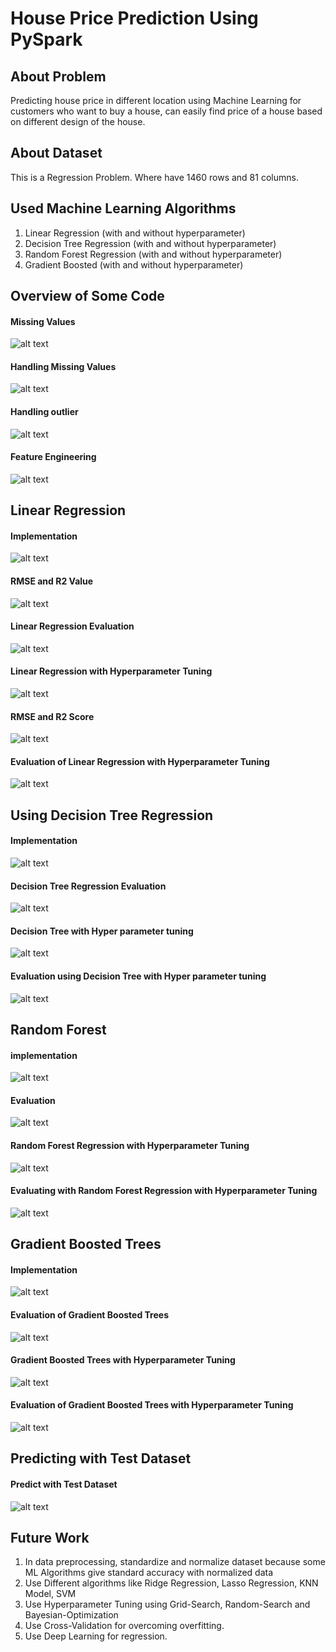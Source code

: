 # House Price Prediction Using PySpark

## About Problem 
Predicting house price in different location using Machine Learning for customers who want to buy a house, can easily find price of a house based on different design of the house. 

## About Dataset 
This is a Regression Problem. Where have 1460 rows and 81 columns. 



## Used Machine Learning Algorithms

1. Linear Regression (with and without hyperparameter)
2. Decision Tree Regression (with and without hyperparameter)
3. Random Forest Regression (with and without hyperparameter) 
4. Gradient Boosted (with and without hyperparameter) 



## Overview of Some Code 

#### Missing Values 
![alt text](https://github.com/hasan-moni-321/PySpark-Regression/blob/master/images/1.png)

#### Handling Missing Values 
![alt text](https://github.com/hasan-moni-321/PySpark-Regression/blob/master/images/2.png)

#### Handling outlier
![alt text](https://github.com/hasan-moni-321/PySpark-Regression/blob/master/images/3.png)

#### Feature Engineering 
![alt text](https://github.com/hasan-moni-321/PySpark-Regression/blob/master/images/4.png)



## Linear Regression 

#### Implementation 
![alt text](https://github.com/hasan-moni-321/PySpark-Regression/blob/master/images/5.png)

#### RMSE and R2 Value  
![alt text](https://github.com/hasan-moni-321/PySpark-Regression/blob/master/images/6.png)

#### Linear Regression Evaluation 
![alt text](https://github.com/hasan-moni-321/PySpark-Regression/blob/master/images/7.png)

#### Linear Regression with Hyperparameter Tuning 
![alt text](https://github.com/hasan-moni-321/PySpark-Regression/blob/master/images/8.png)

#### RMSE and R2 Score  
![alt text](https://github.com/hasan-moni-321/PySpark-Regression/blob/master/images/9.png)

#### Evaluation of Linear Regression with Hyperparameter Tuning   
![alt text](https://github.com/hasan-moni-321/PySpark-Regression/blob/master/images/10.png)



## Using Decision Tree Regression 

#### Implementation  
![alt text](https://github.com/hasan-moni-321/PySpark-Regression/blob/master/images/11.png)

#### Decision Tree Regression Evaluation   
![alt text](https://github.com/hasan-moni-321/PySpark-Regression/blob/master/images/12.png)

#### Decision Tree with Hyper parameter tuning
![alt text](https://github.com/hasan-moni-321/PySpark-Regression/blob/master/images/13.png)

#### Evaluation using Decision Tree with Hyper parameter tuning
![alt text](https://github.com/hasan-moni-321/PySpark-Regression/blob/master/images/14.png)



## Random Forest 

#### implementation 
![alt text](https://github.com/hasan-moni-321/PySpark-Regression/blob/master/images/15.png)

#### Evaluation 
![alt text](https://github.com/hasan-moni-321/PySpark-Regression/blob/master/images/16.png)

#### Random Forest Regression with Hyperparameter Tuning 
![alt text](https://github.com/hasan-moni-321/PySpark-Regression/blob/master/images/17.png)

#### Evaluating with Random Forest Regression with Hyperparameter Tuning 
![alt text](https://github.com/hasan-moni-321/PySpark-Regression/blob/master/images/18.png)



## Gradient Boosted Trees

#### Implementation 
![alt text](https://github.com/hasan-moni-321/PySpark-Regression/blob/master/images/19.png)

#### Evaluation of Gradient Boosted Trees 
![alt text](https://github.com/hasan-moni-321/PySpark-Regression/blob/master/images/20.png)

#### Gradient Boosted Trees with Hyperparameter Tuning 
![alt text](https://github.com/hasan-moni-321/PySpark-Regression/blob/master/images/21.png)

#### Evaluation of Gradient Boosted Trees with Hyperparameter Tuning 
![alt text](https://github.com/hasan-moni-321/PySpark-Regression/blob/master/images/22.png)



## Predicting with Test Dataset 

#### Predict with Test Dataset
![alt text](https://github.com/hasan-moni-321/PySpark-Regression/blob/master/images/23.png)


## Future Work 

1. In data preprocessing, standardize and normalize dataset because some ML Algorithms give standard accuracy with normalized data
2. Use Different algorithms like Ridge Regression, Lasso Regression, KNN Model, SVM
3. Use Hyperparameter Tuning using Grid-Search, Random-Search and Bayesian-Optimization
4. Use Cross-Validation for overcoming overfitting. 
5. Use Deep Learning for regression.  
